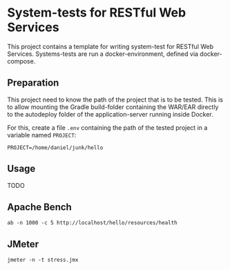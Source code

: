 # System-tests for RESTful Web Services

This project contains a template for writing system-test for RESTful Web Services.
Systems-tests are run a docker-environment, defined via docker-compose.

## Preparation

This project need to know the path of the project that is to be tested.
This is to allow mounting the Gradle build-folder containing the WAR/EAR directly to the autodeploy folder of the application-server running inside Docker.

For this, create a file `.env` containing the path of the tested project in a variable named `PROJECT`:

```
PROJECT=/home/daniel/junk/hello
```

## Usage

TODO

## Apache Bench

```
ab -n 1000 -c 5 http://localhost/hello/resources/health
```

## JMeter

```
jmeter -n -t stress.jmx
```